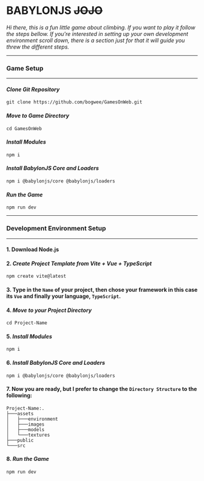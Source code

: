 # BABYLONJS ~~JOJO~~ 

_Hi there, this is a fun little game about climbing. If you want to play it follow the steps bellow. If you're interested in setting up your own development environment scroll down, there is a section just for that it will guide you threw the different steps._



***
### **Game Setup**
***


#### _Clone Git Repository_
``` 
git clone https://github.com/bogwee/GamesOnWeb.git
```


#### _Move to Game Directory_
```
cd GamesOnWeb
```


#### _Install Modules_
```
npm i
```


#### _Install BabylonJS Core and Loaders_
```
npm i @babylonjs/core @babylonjs/loaders
```


#### _Run the Game_
```
npm run dev
```



***
### **Development Environment Setup**
***

#### 1. Download Node.js


#### 2. _Create Project Template from Vite + Vue + TypeScript_
``` 
npm create vite@latest
```


#### 3. Type in the `Name` of your project, then chose your framework in this case its `Vue` and finally your language, `TypeScript`.


#### 4. _Move to your Project Directory_
```
cd Project-Name
```


#### 5. _Install Modules_
```
npm i
```


#### 6. _Install BabylonJS Core and Loaders_
```
npm i @babylonjs/core @babylonjs/loaders
```


#### 7. Now you are ready, but I prefer to change the `Directory Structure` to the following:
```
Project-Name:.
├───assets
│   ├───environment
│   ├───images
│   ├───models
│   └───textures
├───public
└───src
```


#### 8. _Run the Game_
```
npm run dev
```
